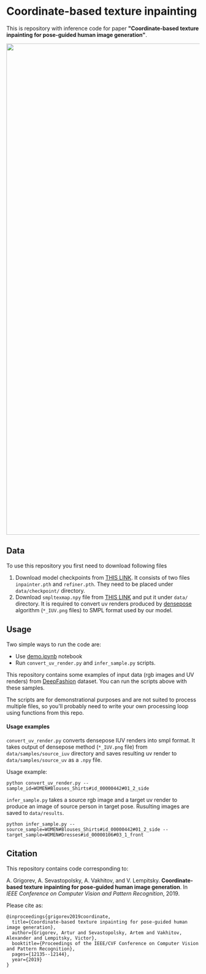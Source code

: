 # Coordinate-based texture inpainting

This is repository with inference code for paper **"Coordinate-based texture inpainting for pose-guided human image generation"**.
<p align="center">
  <img src="./assets/idea.gif" alt="drawing", width="1280"/>
</p>

## Data
To use this repository you first need to download following files

1. Download model checkpoints from [THIS LINK](https://drive.google.com/file/d/10k4_JTVTVADyR2YGcnc8Z-dF58jpFffn/view?usp=sharing). It consists of two files `inpainter.pth` and `refiner.pth`. 
They need to be placed under `data/checkpoint/` directory.
2. Download `smpltexmap.npy` file from [THIS LINK](https://drive.google.com/file/d/1F-aQx-5VQly1OvB5VvvHGkqpJUgzUYlU/view?usp=sharing) and put it under `data/` directory. 
It is required to convert uv renders produced by [densepose](http://densepose.org/) algorithm (`*_IUV.png` files) to SMPL format used by our model.

## Usage   
Two simple ways to run the code are:

- Use [demo.ipynb](demo.ipynb) notebook
- Run `convert_uv_render.py` and `infer_sample.py` scripts.

This repository contains some examples of input data (rgb images and UV renders) 
from [DeepFashion](http://mmlab.ie.cuhk.edu.hk/projects/DeepFashion.html) dataset. 
You can run the scripts above with these samples. 

The scripts are for demonstrational purposes and are not suited to process multiple files, so you'll probably need to write your own processing loop using functions from this repo.

#### Usage examples
`convert_uv_render.py` converts densepose IUV renders into smpl format. 
It takes output of densepose method (`*_IUV.png` file) from `data/samples/source_iuv` directory and
saves resulting uv render to `data/samples/source_uv` as a `.npy` file.


Usage example:
```
python convert_uv_render.py --sample_id=WOMEN#Blouses_Shirts#id_00000442#01_2_side
```  

`infer_sample.py` takes a source rgb image and a target uv render to produce an image of source person in target pose. 
Rusulting images are saved to `data/results`.

```
python infer_sample.py --source_sample=WOMEN#Blouses_Shirts#id_00000442#01_2_side --target_sample=WOMEN#Dresses#id_00000106#03_1_front
```

## Citation
This repository contains code corresponding to:

A. Grigorev, A. Sevastopolsky, A. Vakhitov, and V. Lempitsky.
**Coordinate-based texture inpainting for pose-guided human image generation**. In
*IEEE Conference on Computer Vision and Pattern Recognition*, 2019.

Please cite as:

```
@inproceedings{grigorev2019coordinate,
  title={Coordinate-based texture inpainting for pose-guided human image generation},
  author={Grigorev, Artur and Sevastopolsky, Artem and Vakhitov, Alexander and Lempitsky, Victor},
  booktitle={Proceedings of the IEEE/CVF Conference on Computer Vision and Pattern Recognition},
  pages={12135--12144},
  year={2019}
}
```